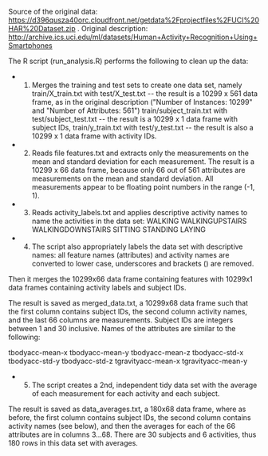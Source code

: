 Source of the original data:
  https://d396qusza40orc.cloudfront.net/getdata%2Fprojectfiles%2FUCI%20HAR%20Dataset.zip .
Original description:
  http://archive.ics.uci.edu/ml/datasets/Human+Activity+Recognition+Using+Smartphones


The R script (run_analysis.R) performs the following to clean up the data: 

* 1. Merges the training and test sets to create one data set, namely
train/X_train.txt with test/X_test.txt -- the result is a 10299 x 561 data frame,
as in the original description ("Number of Instances: 10299" and "Number of Attributes: 561")
train/subject_train.txt with test/subject_test.txt -- the result is a 10299 x 1 data frame with subject IDs,
train/y_train.txt with test/y_test.txt -- the result is also a 10299 x 1 data frame with activity IDs.

* 2.  Reads file features.txt and extracts only the measurements on the mean and standard deviation
for each measurement.
The result is a 10299 x 66 data frame, because only 66 out of 561 attributes are
measurements on the mean and standard deviation.
All measurements appear to be floating point numbers in the range (-1, 1).

* 3. Reads activity_labels.txt and applies descriptive activity names to name the activities in the data set:
WALKING
WALKINGUPSTAIRS
WALKINGDOWNSTAIRS
SITTING
STANDING
LAYING

* 4. The script also appropriately labels the data set with descriptive names:
all feature names (attributes) and activity names are converted to lower case,
underscores and brackets () are removed.

Then it merges the 10299x66 data frame containing features with
10299x1 data frames containing activity labels and subject IDs.

The result is saved as merged_data.txt, a 10299x68 data frame
such that the first column contains subject IDs,
the second column activity names,
and the last 66 columns are measurements.
Subject IDs are integers between 1 and 30 inclusive.
Names of the attributes are similar to the following:

tbodyacc-mean-x 
tbodyacc-mean-y 
tbodyacc-mean-z 
tbodyacc-std-x 
tbodyacc-std-y 
tbodyacc-std-z 
tgravityacc-mean-x 
tgravityacc-mean-y

* 5. The script creates a 2nd, independent tidy data set with the average
of each measurement for each activity and each subject.

The result is saved as data_averages.txt, a 180x68 data frame, where as before,
the first column contains subject IDs, the second column contains activity names (see below),
and then the averages for each of the 66 attributes are in columns 3...68.
There are 30 subjects and 6 activities, thus 180 rows in this data set with averages.
